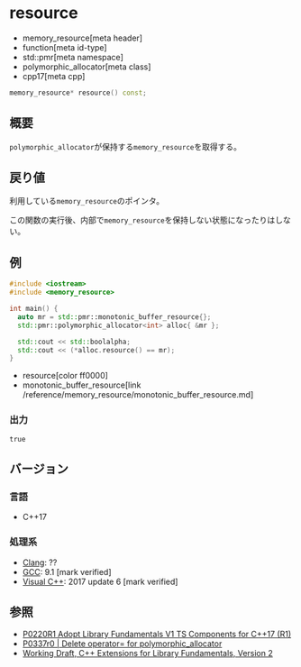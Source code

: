 # resource
* memory_resource[meta header]
* function[meta id-type]
* std::pmr[meta namespace]
* polymorphic_allocator[meta class]
* cpp17[meta cpp]

```cpp
memory_resource* resource() const;
```

## 概要
`polymorphic_allocator`が保持する`memory_resource`を取得する。

## 戻り値
利用している`memory_resource`のポインタ。

この関数の実行後、内部で`memory_resource`を保持しない状態になったりはしない。

## 例
```cpp example
#include <iostream>
#include <memory_resource>

int main() {
  auto mr = std::pmr::monotonic_buffer_resource{};
  std::pmr::polymorphic_allocator<int> alloc{ &mr };

  std::cout << std::boolalpha;
  std::cout << (*alloc.resource() == mr);
}
```
* resource[color ff0000]
* monotonic_buffer_resource[link /reference/memory_resource/monotonic_buffer_resource.md]

### 出力
```
true
```

## バージョン
### 言語
- C++17

### 処理系
- [Clang](/implementation.md#clang): ??
- [GCC](/implementation.md#gcc): 9.1 [mark verified]
- [Visual C++](/implementation.md#visual_cpp): 2017 update 6 [mark verified]

## 参照
- [P0220R1 Adopt Library Fundamentals V1 TS Components for C++17 (R1)](http://www.open-std.org/jtc1/sc22/wg21/docs/papers/2016/p0220r1.html)
- [P0337r0 | Delete operator= for polymorphic_allocator](http://www.open-std.org/jtc1/sc22/wg21/docs/papers/2016/p0337r0.html)
- [Working Draft, C++ Extensions for Library Fundamentals, Version 2](http://www.open-std.org/jtc1/sc22/wg21/docs/papers/2015/n4562.html#memory.resource.synop)